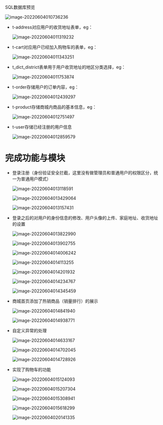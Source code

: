 SQL数据库预览

![image-20220604010736236](https://github.com/Han2Tong/store/blob/master/img/image-20220604010736236.png)

* t-address对应用户的收货地址表单，eg：

  ![image-20220604011319232](https://github.com/Han2Tong/store/blob/master/img/image-20220604011319232.png)

* t-cart对应用户已经加入购物车的表单，eg：

  ![image-20220604011343251](https://github.com/Han2Tong/store/blob/master/img/image-20220604011343251.png)

* t_dict_district表单用于用户收货地址的地区分类选择，eg：

  ![image-20220604011753874](https://github.com/Han2Tong/store/blob/master/img/image-20220604011753874.png)

* t-order存储用户的订单内容，eg：

  ![image-20220604012439297](https://github.com/Han2Tong/store/blob/master/img/image-20220604012439297.png)

* t-product存储商城内商品的基本信息，eg：

  ![image-20220604012751497](https://github.com/Han2Tong/store/blob/master/img/image-20220604012751497.png)

* t-user存储已经注册的用户信息

  ![image-20220604012859579](https://github.com/Han2Tong/store/blob/master/img/image-20220604012859579.png)

# 完成功能与模块

* 登录注册（身份验证安全拦截，这里没有做管理员和普通用户的权限区分，统一为普通用户模式）

  ![image-20220604013118591](https://github.com/Han2Tong/store/blob/master/img/image-20220604013118591.png)

  ![image-20220604013429064](https://github.com/Han2Tong/store/blob/master/img/image-20220604013429064.png)

  ![image-20220604013157431](https://github.com/Han2Tong/store/blob/master/img/image-20220604013157431.png)

* 登录之后的对用户的身份信息的修改、用户头像的上传、家庭地址、收货地址的设置

  ![image-20220604013822990](https://github.com/Han2Tong/store/blob/master/img/image-20220604013822990.png)

  ![image-20220604013902755](https://github.com/Han2Tong/store/blob/master/img/image-20220604013902755.png)

  ![image-20220604014006242](https://github.com/Han2Tong/store/blob/master/img/image-20220604014006242.png)

  ![image-20220604014113255](https://github.com/Han2Tong/store/blob/master/img/image-20220604014113255.png)

  ![image-20220604014201932](https://github.com/Han2Tong/store/blob/master/img/image-20220604014201932.png)

  ![image-20220604014234767](https://github.com/Han2Tong/store/blob/master/img/image-20220604014234767.png)

  ![image-20220604014345459](https://github.com/Han2Tong/store/blob/master/img/image-20220604014345459.png)



* 商城首页添加了热销商品（销量排行）的展示

  ![image-20220604014841940](https://github.com/Han2Tong/store/blob/master/img/image-20220604014841940.png)

  ![image-20220604014938771](https://github.com/Han2Tong/store/blob/master/img/image-20220604014938771.png)

* 自定义异常的处理

  ![image-20220604014633167](https://github.com/Han2Tong/store/blob/master/img/image-20220604014633167.png)

  ![image-20220604014702045](https://github.com/Han2Tong/store/blob/master/img/image-20220604014702045.png)

  ![image-20220604014728926](https://github.com/Han2Tong/store/blob/master/img/image-20220604014728926.png)

* 实现了购物车的功能

  ![image-20220604015124093](https://github.com/Han2Tong/store/blob/master/img/image-20220604015124093.png)

  ![image-20220604015207304](https://github.com/Han2Tong/store/blob/master/img/image-20220604015207304.png)

  ![image-20220604015308941](https://github.com/Han2Tong/store/blob/master/img/image-20220604015308941.png)

  ![image-20220604015618299](https://github.com/Han2Tong/store/blob/master/img/image-20220604015618299.png)

  ![image-20220604020141335](https://github.com/Han2Tong/store/blob/master/img/image-20220604020141335.png)

  
